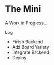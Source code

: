 # The Mini

A Work in Progress...

Log
- Finish Backend
- Add Board Variety
- Integrate Backend
- Deploy